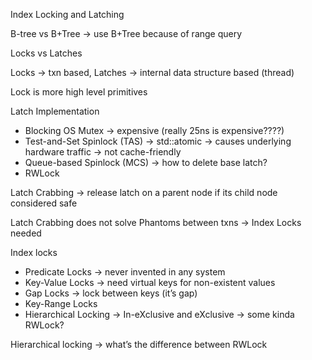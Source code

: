 Index Locking and Latching

B-tree vs B+Tree -> use B+Tree because of range query

Locks vs Latches

Locks -> txn based, Latches -> internal data structure based (thread)

Lock is more high level primitives

Latch Implementation

* Blocking OS Mutex -> expensive (really 25ns is expensive????)
* Test-and-Set Spinlock (TAS) -> std::atomic<T> -> causes underlying hardware traffic -> not cache-friendly
* Queue-based Spinlock (MCS) -> how to delete base latch?
* RWLock

Latch Crabbing -> release latch on a parent node if its child node considered safe

Latch Crabbing does not solve Phantoms between txns -> Index Locks needed

Index locks

* Predicate Locks -> never invented in any system
* Key-Value Locks -> need virtual keys for non-existent values
* Gap Locks -> lock between keys (it’s gap)
* Key-Range Locks
* Hierarchical Locking -> In-eXclusive and eXclusive -> some kinda RWLock?

Hierarchical locking -> what’s the difference between RWLock
